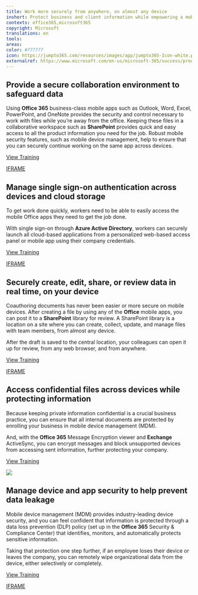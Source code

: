```yaml
---
title: Work more securely from anywhere, on almost any device
inshort: Protect business and client information while empowering a mobile workforce.
contexts: office365,microsoft365
copyright: Microsoft
translations: en
tools: 
areas: 
color: #777777
icon: https://jumpto365.com/resources/images/app/jumpto365-Icon-white.png
externalref: https://www.microsoft.com/en-us/microsoft-365/success/productivitylibrary/work-more-securely-from-anywhere-on-almost-any-device
---
```


## Provide a secure collaboration environment to safeguard data

Using **Office 365** business-class mobile apps such as Outlook, Word, Excel, PowerPoint, and OneNote provides the security and control necessary to work with files while you’re away from the office. Keeping these files in a collaborative workspace such as **SharePoint** provides quick and easy access to all the product information you need for the job. Robust mobile security features, such as mobile device management, help to ensure that you can securely continue working on the same app across devices.

[View Training](https://support.office.com/article/Deploy-and-manage-mobile-apps-d35db652-629d-4087-8dc0-1e0ed922307c)

[IFRAME](https://www.microsoft.com/en-us/videoplayer/embed/RE1UCma)

## Manage single sign-on authentication across devices and cloud storage

To get work done quickly, workers need to be able to easily access the mobile Office apps they need to get the job done.

With single sign-on through **Azure Active Directory**, workers can securely launch all cloud-based applications from a personalized web-based access panel or mobile app using their company credentials.

[View Training](https://docs.microsoft.com/azure/active-directory/active-directory-whatis)

[IFRAME](https://www.microsoft.com/en-us/videoplayer/embed/RE1UMLq)

## Securely create, edit, share, or review data in real time, on your device

Coauthoring documents has never been easier or more secure on mobile devices. After creating a file by using any of the **Office** mobile apps, you can post it to a **SharePoint** library for review. A SharePoint library is a location on a site where you can create, collect, update, and manage files with team members, from almost any device.

After the draft is saved to the central location, your colleagues can open it up for review, from any web browser, and from anywhere.

[View Training](https://support.office.com/article/Introduction-to-libraries-7D4221D9-8FB9-40D5-8441-2374C84B5E26)

[IFRAME](https://www.microsoft.com/en-us/videoplayer/embed/RE1US0e)

## Access confidential files across devices while protecting information

Because keeping private information confidential is a crucial business practice, you can ensure that all internal documents are protected by enrolling your business in mobile device management (MDM).

And, with the **Office 365** Message Encryption viewer and **Exchange** ActiveSync, you can encrypt messages and block unsupported devices from accessing sent information, further protecting your company.

[View Training](https://support.office.com/article/Capabilities-of-built-in-Mobile-Device-Management-for-Office-365-a1da44e5-7475-4992-be91-9ccec25905b0)

![](http://img-prod-cms-rt-microsoft-com.akamaized.net/cms/api/am/imageFileData/RE1Nwnd?ver=6b9d)

## Manage device and app security to help prevent data leakage

Mobile device management (MDM) provides industry-leading device security, and you can feel confident that information is protected through a data loss prevention (DLP) policy (set up in the **Office 365** Security & Compliance Center) that identifies, monitors, and automatically protects sensitive information.

Taking that protection one step further, if an employee loses their device or leaves the company, you can remotely wipe organizational data from the device, either selectively or completely.

[View Training](https://support.office.com/article/Manage-devices-enrolled-in-Mobile-Device-Management-in-Office-365-28dd276b-beeb-4c5b-8b22-7551186127fe)

[IFRAME](https://www.microsoft.com/en-us/videoplayer/embed/RE1TucK)

